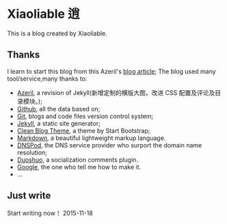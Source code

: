 # Xiaoliable 逍

This is a blog created by Xiaoliable. 

## Thanks
I learn to start this blog from this Azeril's [blog article](http://azeril.me/blog/Build-Your-First-GitHub-Pages-Blog.html);
The blog used many tool/service,many thanks to:

* [Azeril](http://azeril.me/), a revision of Jekyll(新增定制的横版大图，改进 CSS 配置及评论及目录模块。); 
* [Github](https://github.com/), all the data based on;
* [Git](https://git-scm.com/), blogs and code files version control system;
* [Jekyll](http://jekyllrb.com/), a static site generator;
* [Clean Blog Theme](https://github.com/IronSummitMedia/startbootstrap-clean-blog-jekyll), a theme by Start Bootstrap;
* [Markdown](https://daringfireball.net/projects/markdown/), a beautiful lightweight markup language.
* [DNSPod](https://www.dnspod.cn/), the DNS service provider who surport the domain name resolution;
* [Duoshuo](http://duoshuo.com/), a socialization comments plugin.
* [Google](http://google.com), the one who tell me how to make it.
* …

## Just write

Start writing now！ 2015-11-18
